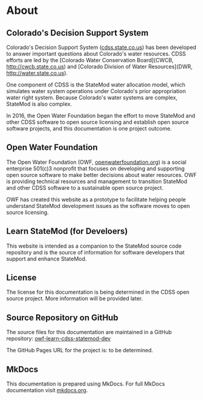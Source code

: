 # About

## Colorado's Decision Support System

Colorado's Decision Support System ([cdss.state.co.us](http://cdss.state.co.us))
has been developed to answer important questions about Colorado's water resources.
CDSS efforts are led by the [Colorado Water Conservation Board](CWCB, http://cwcb.state.co.us)
and [Colorado Division of Water Resources](DWR, http://water.state.co.us).

One component of CDSS is the StateMod water allocation model,
which simulates water system operations under Colorado's prior appropriation water right system.
Because Colorado's water systems are complex, StateMod is also complex.

In 2016, the Open Water Foundation began the effort to move StateMod and other CDSS software to open source licensing
and establish open source software projects, and this documentation is one project outcome.

## Open Water Foundation

The Open Water Foundation (OWF, [openwaterfoundation.org](http://openwaterfoundation.org)) is a social enterprise
501(c)3 nonprofit that focuses on developing and supporting open source software to make better
decisions about water resources.  OWF is providing technical resources and management to
transition StateMod and other CDSS software to a sustainable open source project.

OWF has created this website as a prototype to facilitate helping people understand StateMod development issues
as the software moves to open source licensing.

## Learn StateMod (for Develoers)

This website is intended as a companion to the StateMod source code repository and is the source of
information for software developers that support and enhance StateMod.

## License

The license for this documentation is being determined in the CDSS open source project.
More information will be provided later.

## Source Repository on GitHub

The source files for this documentation are maintained in a GitHub repository: [owf-learn-cdss-statemod-dev](https://github.com/OpenWaterFoundation/owf-learn-cdss-statemod-dev)

The GitHub Pages URL for the project is:  to be determined.

## MkDocs

This documentation is prepared using MkDocs.
For full MkDocs documentation visit [mkdocs.org](http://mkdocs.org).
